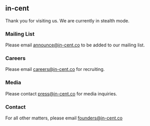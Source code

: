 ## in-cent

Thank you for visiting us. We are currently in stealth mode. 


### Mailing List

Please email announce@in-cent.co to be added to our mailing list.


### Careers

Please email careers@in-cent.co for recruiting.


### Media

Please contact press@in-cent.co for media inquiries.

### Contact

For all other matters, please email founders@in-cent.co



